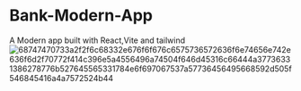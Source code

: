# Bank-Modern-App
A Modern app built with React,Vite and tailwind
![68747470733a2f2f6c68332e676f6f676c6575736572636f6e74656e742e636f6d2f70772f414c396e5a4556496a74504f646d45316c66444a37736331386278776b527645565331784e6f697067537a57736456495668592d505f546845416a4a7572524b44](https://user-images.githubusercontent.com/110136892/205916848-f5741a34-b08a-45cf-b56e-3ef5f3b52fd3.png)
